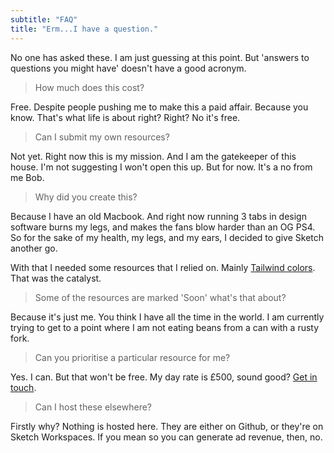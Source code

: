 ```yaml
---
subtitle: "FAQ" 
title: "Erm...I have a question."
---
```


No one has asked these. I am just guessing at this point. But 'answers to questions you might have' doesn't have a good acronym.

> How much does this cost?

Free. Despite people pushing me to make this a paid affair. Because you know. That's what life is about right? Right? No it's free.

> Can I submit my own resources?

Not yet. Right now this is my mission. And I am the gatekeeper of this house. I'm not suggesting I won't open this up. But for now. It's a no from me Bob.

> Why did you create this?

Because I have an old Macbook. And right now running 3 tabs in design software burns my legs, and makes the fans blow harder than an OG PS4. So for the sake of my health, my legs, and my ears, I decided to give Sketch another go.

With that I needed some resources that I relied on. Mainly [Tailwind colors](/projects/sketch-today/palettes/tailwind/). That was the catalyst.

> Some of the resources are marked 'Soon' what's that about?

Because it's just me. You think I have all the time in the world. I am currently trying to get to a point where I am not eating beans from a can with a rusty fork.

> Can you prioritise a particular resource for me?

Yes. I can. But that won't be free. My day rate is £500, sound good? [Get in touch](/contact).

> Can I host these elsewhere?

Firstly why? Nothing is hosted here. They are either on Github, or they're on Sketch Workspaces. If you mean so you can generate ad revenue, then, no.
